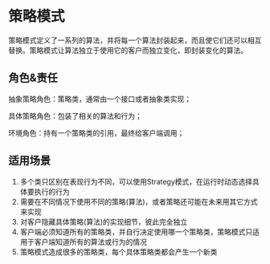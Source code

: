 # 策略模式

策略模式定义了一系列的算法，并将每一个算法封装起来，而且使它们还可以相互替换。策略模式让算法独立于使用它的客户而独立变化，即封装变化的算法。

## 角色&责任
        
抽象策略角色：策略类，通常由一个接口或者抽象类实现；

具体策略角色：包装了相关的算法和行为；

环境角色：持有一个策略类的引用，最终给客户端调用；



## 适用场景

1. 多个类只区别在表现行为不同，可以使用Strategy模式，在运行时动态选择具体要执行的行为
2. 需要在不同情况下使用不同的策略(算法)，或者策略还可能在未来用其它方式来实现
3. 对客户隐藏具体策略(算法)的实现细节，彼此完全独立
4. 客户端必须知道所有的策略类，并自行决定使用哪一个策略类，策略模式只适用于客户端知道所有的算法或行为的情况
5. 策略模式造成很多的策略类，每个具体策略类都会产生一个新类
